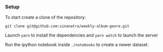 ### Setup

To start create a clone of the repository:

`git clone git@github.com:sinanatra/weekly-album-genre.git`

Launch `yarn` to install the dependencies and `yarn watch` to launch the server

Run the ipython notebook inside `./notebooks` to create a newer dataset.
